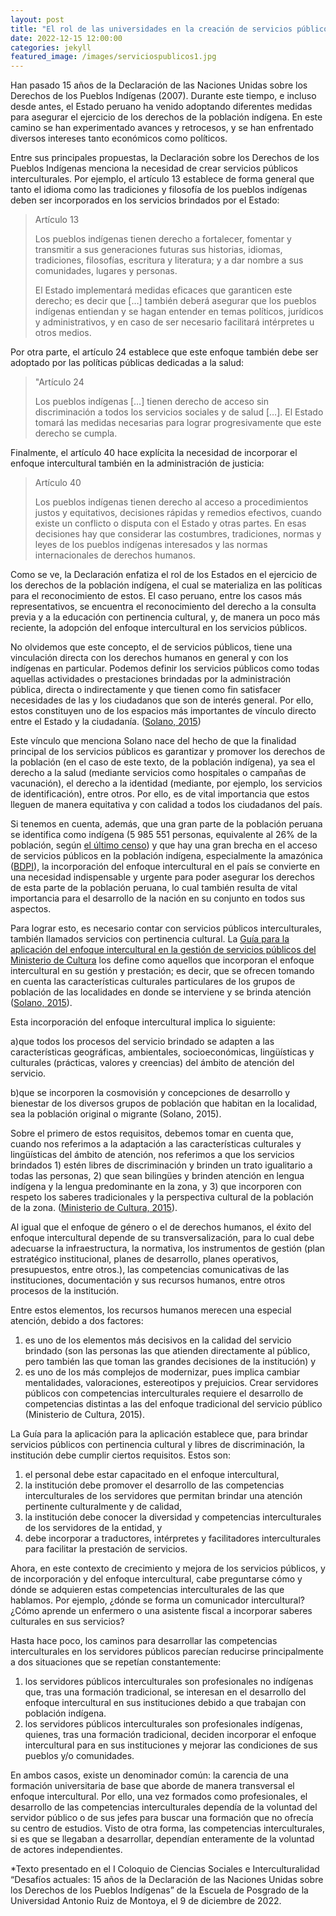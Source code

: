 ```yaml
---
layout: post
title: "El rol de las universidades en la creación de servicios públicos interculturales* (parte 1)"
date: 2022-12-15 12:00:00
categories: jekyll
featured_image: /images/serviciospublicos1.jpg
---
```


Han pasado 15 años de la Declaración de las Naciones Unidas sobre los Derechos de los Pueblos Indígenas (2007). Durante este tiempo, e incluso desde antes, el Estado peruano ha venido adoptando diferentes medidas para asegurar el ejercicio de los derechos de la población indígena. En este camino se han experimentado avances y retrocesos, y se han enfrentado diversos intereses tanto económicos como políticos. 

Entre sus principales propuestas, la Declaración sobre los Derechos de los Pueblos Indígenas menciona la necesidad de crear servicios públicos interculturales. Por ejemplo, el artículo 13 establece de forma general que tanto el idioma como las tradiciones y filosofía de los pueblos indígenas deben ser incorporados en los servicios brindados por el Estado: 
>Artículo 13
>
>Los pueblos indígenas tienen derecho a fortalecer, fomentar y transmitir a sus generaciones futuras sus historias, idiomas, tradiciones, filosofías, escritura y literatura; y a dar nombre a sus comunidades, lugares y personas.
>
>El Estado implementará medidas eficaces que garanticen este derecho; es decir que […] también deberá asegurar que los pueblos indígenas entiendan y se hagan entender en temas políticos, jurídicos y administrativos, y en caso de ser necesario facilitará intérpretes u otros medios.

Por otra parte, el artículo 24 establece que este enfoque también debe ser adoptado por las políticas públicas dedicadas a la salud:
>"Artículo 24
>
>Los pueblos indígenas […] tienen derecho de acceso sin discriminación a todos los servicios sociales y de salud […]. El Estado tomará las medidas necesarias para lograr progresivamente que este derecho se cumpla.

Finalmente, el artículo 40 hace explícita la necesidad de incorporar el enfoque intercultural también en la administración de justicia:
>Artículo 40
>
>Los pueblos indígenas tienen derecho al acceso a procedimientos justos y equitativos, decisiones rápidas y remedios efectivos, cuando existe un conflicto o disputa con el Estado y otras partes. En esas decisiones hay que considerar las costumbres, tradiciones, normas y leyes de los pueblos indígenas interesados y las normas internacionales de derechos humanos.

Como se ve, la Declaración enfatiza el rol de los Estados en el ejercicio de los derechos de la población indígena, el cual se materializa en las políticas para el reconocimiento de estos. El caso peruano, entre los casos más representativos, se encuentra el reconocimiento del derecho a la consulta previa y a la educación con pertinencia cultural, y, de manera un poco más reciente, la adopción del enfoque intercultural en los servicios públicos. 

No olvidemos que este concepto, el de servicios públicos, tiene una vinculación directa con los derechos humanos en general y con los indígenas en particular. Podemos definir los servicios públicos como todas aquellas actividades o prestaciones brindadas por la administración pública, directa o indirectamente y que tienen como fin satisfacer necesidades de las y los ciudadanos que son de interés general. Por ello, estos constituyen uno de los espacios más importantes de vínculo directo entre el Estado y la ciudadanía. ([Solano, 2015](https://centroderecursos.cultura.pe/sites/default/files/rb/pdf/guiaparalaaplicaciondelenfoqueinterculturalenlagestiondelosserviciospublicos-final.pdf)) 

Este vínculo que menciona Solano nace del hecho de que la finalidad principal de los servicios públicos es garantizar y promover los derechos de la población (en el caso de este texto, de la población indígena), ya sea el derecho a la salud (mediante servicios como hospitales o campañas de vacunación), el derecho a la identidad (mediante, por ejemplo, los servicios de identificación), entre otros. Por ello, es de vital importancia que estos lleguen de manera equitativa y con calidad a todos los ciudadanos del país.

Si tenemos en cuenta, además, que una gran parte de la población peruana se identifica como indígena (5 985 551 personas, equivalente al 26% de la población, según [el último censo](https://censos2017.inei.gob.pe/redatam/)) y que hay una gran brecha en el acceso de servicios públicos en la población indígena, especialmente la amazónica ([BDPI](https://bdpi.cultura.gob.pe/indicadores-sociales)), la incorporación del enfoque intercultural en el país se convierte en una necesidad indispensable y urgente para poder asegurar los derechos de esta parte de la población peruana, lo cual también resulta de vital importancia para el desarrollo de la nación en su conjunto en todos sus aspectos. 

Para lograr esto, es necesario contar con servicios públicos interculturales, también llamados servicios con pertinencia cultural. La [Guía para la aplicación del enfoque intercultural en la gestión de servicios públicos del Ministerio de Cultura](https://centroderecursos.cultura.pe/sites/default/files/rb/pdf/guiaparalaaplicaciondelenfoqueinterculturalenlagestiondelosserviciospublicos-final.pdf) los define como aquellos que incorporan el enfoque intercultural en su gestión y prestación; es decir, que se ofrecen tomando en cuenta las características culturales particulares de los grupos de población de las localidades en donde se interviene y se brinda atención ([Solano, 2015](https://centroderecursos.cultura.pe/sites/default/files/rb/pdf/guiaparalaaplicaciondelenfoqueinterculturalenlagestiondelosserviciospublicos-final.pdf)).

Esta incorporación del enfoque intercultural implica lo siguiente:

a)que todos los procesos del servicio brindado se adapten a las características geográficas, ambientales, socioeconómicas, lingüísticas y culturales (prácticas, valores y creencias) del ámbito de atención del servicio.

b)que se incorporen la cosmovisión y concepciones de desarrollo y bienestar de los diversos grupos de población que habitan en la localidad, sea la población original o migrante (Solano, 2015).

Sobre el primero de estos requisitos, debemos tomar en cuenta que, cuando nos referimos a la adaptación a las características culturales y lingüísticas del ámbito de atención, nos referimos a que los servicios brindados 1) estén libres de discriminación y brinden un trato igualitario a todas las personas, 2) que sean bilingües y brinden atención en lengua indígena y la lengua predominante en la zona, y 3) que incorporen con respeto los saberes tradicionales y la perspectiva cultural de la población de la zona. ([Ministerio de Cultura, 2015](https://siteal.iiep.unesco.org/sites/default/files/sit_accion_files/politica_nacional_de_transversalizacion_del_enfoque_intercultural.pdf )).

Al igual que el enfoque de género o el de derechos humanos, el éxito del enfoque intercultural depende de su transversalización, para lo cual debe adecuarse la infraestructura, la normativa, los instrumentos de gestión (plan estratégico institucional, planes de desarrollo, planes operativos, presupuestos, entre otros.), las competencias comunicativas de las instituciones, documentación y sus recursos humanos, entre otros procesos de la institución. 

Entre estos elementos, los recursos humanos merecen una especial atención, debido a dos factores: 
1) es uno de los elementos más decisivos en la calidad del servicio brindado (son las personas las que atienden directamente al público, pero también las que toman las grandes decisiones de la institución) y 
2) es uno de los más complejos de modernizar, pues implica cambiar mentalidades, valoraciones, estereotipos y prejuicios. Crear servidores públicos con competencias interculturales requiere el desarrollo de competencias distintas a las del enfoque tradicional del servicio público (Ministerio de Cultura, 2015).

La Guía para la aplicación para la aplicación establece que, para brindar servicios públicos con pertinencia cultural y libres de discriminación, la institución debe cumplir ciertos requisitos. Estos son:
1) el personal debe estar capacitado en el enfoque intercultural, 
2) la institución debe promover el desarrollo de las competencias interculturales de los servidores que permitan brindar una atención pertinente culturalmente y de calidad, 
3) la institución debe conocer la diversidad y competencias interculturales de los servidores de la entidad, y 
4) debe incorporar a traductores, intérpretes y facilitadores interculturales para facilitar la prestación de servicios.

Ahora, en este contexto de crecimiento y mejora de los servicios públicos, y de incorporación y del enfoque intercultural, cabe preguntarse cómo y dónde se adquieren estas competencias interculturales de las que hablamos. Por ejemplo, ¿dónde se forma un comunicador intercultural? ¿Cómo aprende un enfermero o una asistente fiscal a incorporar saberes culturales en sus servicios? 

Hasta hace poco, los caminos para desarrollar las competencias interculturales en los servidores públicos parecían reducirse principalmente a dos situaciones que se repetían constantemente: 

1) los servidores públicos interculturales son profesionales no indígenas que, tras una formación tradicional, se interesan en el desarrollo del enfoque intercultural en sus instituciones debido a que trabajan con población indígena.
2) los servidores públicos interculturales son profesionales indígenas, quienes, tras una formación tradicional, deciden incorporar el enfoque intercultural para en sus instituciones y mejorar las condiciones de sus pueblos y/o comunidades. 

En ambos casos, existe un denominador común: la carencia de una formación universitaria de base que aborde de manera transversal el enfoque intercultural. Por ello, una vez formados como profesionales, el desarrollo de las competencias interculturales dependía de la voluntad del servidor público o de sus jefes para buscar una formación que no ofrecía su centro de estudios. Visto de otra forma, las competencias interculturales, si es que se llegaban a desarrollar, dependían enteramente de la voluntad de actores independientes.

*Texto presentado en el I Coloquio de Ciencias Sociales e Interculturalidad “Desafíos actuales: 15 años de la Declaración de las Naciones Unidas sobre los Derechos de los Pueblos Indígenas” de la Escuela de Posgrado de la Universidad Antonio Ruiz de Montoya, el 9 de diciembre de 2022.
